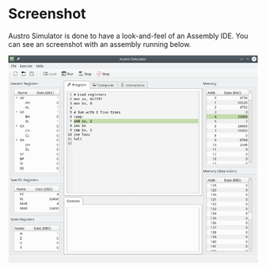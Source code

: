 # Screenshot

Austro Simulator is done to have a look-and-feel of an Assembly IDE. You can see an screenshot with an assembly running below.

![Austro Simulator running a program](img/austrosim-running.png)
